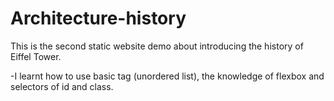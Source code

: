 # Architecture-history
This is the second static website demo about introducing the history of Eiffel Tower. 

-I learnt how to use basic tag (unordered list), the knowledge of flexbox and selectors of id and class.
